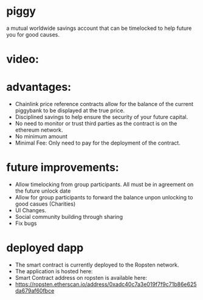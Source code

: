 # piggy

a mutual worldwide savings account that can be timelocked to help future you for good causes.

# video:

# advantages:
- Chainlink price reference contracts allow for the balance of the current piggybank to be displayed at the true price.
- Disciplined savings to help ensure the security of your future capital.
- No need to monitor or trust third parties as the contract is on the ethereum network.
- No minimum amount
- Minimal Fee: Only need to pay for the deployment of the contract.

# future improvements:
- Allow timelocking from group participants. All must be in agreement on the future unlock date
- Allow for group participants to forward the balance unpon unlocking to good casues (Charities)
- UI Changes.
- Social community building through sharing
- Fix bugs
  
  
# deployed dapp
- The smart contract is currently deployed to the Ropsten network.
- The application is hosted here:
- Smart Contract address on ropsten is available here:
- https://ropsten.etherscan.io/address/0xadc40c7a3e019f7f9c71b86e625da679af60fbce



